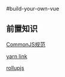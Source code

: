 #build-your-own-vue

## 前置知识
[CommonJS规范](https://javascript.ruanyifeng.com/nodejs/module.html)

[yarn link](http://yarnpkg.top/Clilink.html)

[rollupjs](https://rollupjs.org/)


